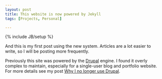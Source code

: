 ```yaml
---
layout: post
title: This website is now powered by Jekyll
tags: [Projects, Personal]

---
```

{% include JB/setup %}

And this is my first post using the new system. Articles are a lot easier to write, so I will be posting more frequently.

Previously this site was powered by the [Drupal] engine. I found it overly complex to maintain, especially for a single-user blog and portfolio website. For more details see my post [Why I no longer use Drupal](/articles/2012/12/16/why_i_no_longer_use_drupal/).

[Drupal]: http://drupal.org
